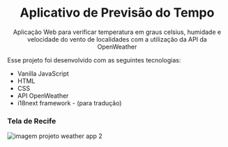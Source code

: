 <h1 align="center"> Aplicativo de Previsão do Tempo </h1>

<p align="center">
Aplicação Web para verificar temperatura em graus celsius, humidade e velocidade do vento de localidades com a utilização da API da OpenWeather
</p>

Esse projeto foi desenvolvido com as seguintes tecnologias:

- Vanilla JavaScript
- HTML
- CSS
- API OpenWeather
- i18next framework - (para tradução)

  
### Tela de Recife
![imagem projeto weather app 2](https://github.com/rhyanndev/desafio-de-projeto-repositorio-dio/assets/92160378/4686881a-2053-4f4b-b832-b220df1284ce)


